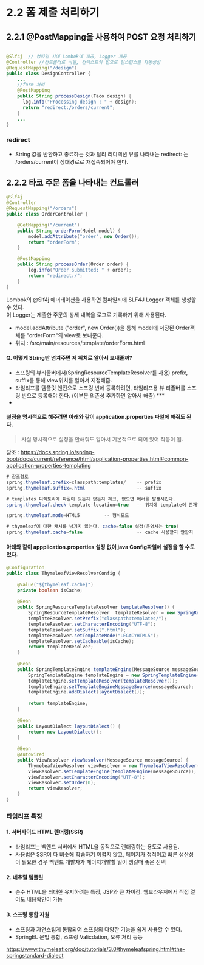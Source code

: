 # 2.2 폼 제출 처리하기

## 2.2.1 @PostMapping을 사용하여 POST 요청 처리하기 


```java

@Slf4j	// 컴파일 시에 Lombok에 제공, Logger 제공 
@Controller	//컨트롤러로 식별, 컨텍스트의 빈으로 인스턴스를 자동생성
@RequestMapping("/design") 
public class DesignController {
    ...
    //form 처리 
    @PostMapping
    public String processDesign(Taco design) {
      log.info("Processing design : " + design);
      return "redirect:/orders/current"; 
    }
    ...
}
```

### redirect 
- String 값을 반환하고 종료하는 것과 달리 리디렉션 뷰를 나타내는 redirect: 는 /orders/current이 상대경로로 재접속되어야 한다. 

## 2.2.2 타코 주문 폼을 나타내는 컨트롤러 

```java
@Slf4j
@Controller
@RequestMapping("/orders")
public class OrderController {

	@GetMapping("/current")
	public String orderForm(Model model) {
		model.addAttribute("order", new Order());
		return "orderForm";
	}

	@PostMapping
	public String processOrder(Order order) {	
		log.info("Order submitted: " + order);
		return "redirect:/";
	}
}
```

Lombok의 @Slf4j 에너테이션을 사용하면 컴파일시에 SLF4J Logger 객체를 생성할 수 있다. <br>
이 Logger는 제출한 주문의 상세 내역을 로그로 기록하기 위해 사용된다. <br>

- model.addAttribute ("order", new Order())을 통해 model에 저장된 Order객체를 "orderForm"의 view로 보내준다. 
- 위치 : /src/main/resources/template/orderForm.html 

#### Q. 어떻게 String만 넘겨주면 저 위치로 알아서 보내줄까? 
- 스프링의 뷰리졸버에서(SpringResourceTemplateResolver를 사용) prefix, suffix를 통해 view위치를 알아서 지정해줌. 
- 타임리프를 템플릿 엔진으로 스프링 빈에 등록하려면, 타임리프용 뷰 리졸버를 스프링 빈으로 등록해야 한다. (이부분 의존성 추가하면 알아서 해줌) *** 
- 
#### 설정을 명시적으로 해주려면 아래와 같이 application.properties 파일에 해줘도 된다.
> 사실 명시적으로 설정을 안해줘도 알아서 기본적으로 되어 있어 작동이 됨. 

참조 : https://docs.spring.io/spring-boot/docs/current/reference/html/application-properties.html#common-application-properties-templating
```java
# 참조경로
spring.thymeleaf.prefix=classpath:templates/	-- prefix
spring.thymeleaf.suffix=.html  	                -- suffix

# templates 디렉토리에 파일이 있는지 없는지 체크, 없으면 에러를 발생시킨다.
spring.thymeleaf.check-template-location=true   -- 위치에 template이 존재하느니 check를 할지 안할지 

spring.thymeleaf.mode=HTML5			-- 형식모드

# thymeleaf에 대한 캐시를 남기지 않는다. cache=false 설정(운영시는 true)
spring.thymeleaf.cache=false                    -- cache 사용할지 안할지
```

#### 아래와 같이 appplication.properties 설정 없이 java Config파일에 설정을 할 수도 있다.
```java
@Configuration
public class ThymeleafViewResolverConfig { 
    
    @Value("${thymeleaf.cache}") 
    private boolean isCache;
    
    @Bean
    public SpringResourceTemplateResolver templateResolver() {
        SpringResourceTemplateResolver  templateResolver = new SpringResourceTemplateResolver ();
        templateResolver.setPrefix("classpath:templates/");
        templateResolver.setCharacterEncoding("UTF-8");
        templateResolver.setSuffix(".html");
        templateResolver.setTemplateMode("LEGACYHTML5");
        templateResolver.setCacheable(isCache);
        return templateResolver;
    }
    
    @Bean
    public SpringTemplateEngine templateEngine(MessageSource messageSource) {
        SpringTemplateEngine templateEngine = new SpringTemplateEngine();
        templateEngine.setTemplateResolver(templateResolver());
        templateEngine.setTemplateEngineMessageSource(messageSource);
        templateEngine.addDialect(layoutDialect());
        
        return templateEngine;
    }
    
    @Bean
    public LayoutDialect layoutDialect() {
        return new LayoutDialect();
    }
 
    @Bean
    @Autowired
    public ViewResolver viewResolver(MessageSource messageSource) {
        ThymeleafViewResolver viewResolver = new ThymeleafViewResolver();
        viewResolver.setTemplateEngine(templateEngine(messageSource));
        viewResolver.setCharacterEncoding("UTF-8");
        viewResolver.setOrder(0);
        return viewResolver;
    }
}
```

### 타임리프 특징
#### 1. 서버사이드 HTML 렌더링(SSR)
- 타임리프는 백엔드 서버에서 HTML을 동적으로 렌더링하는 용도로 사용됨.
- 사용법은 SSR이 다 비슷해 학습하기 어렵지 않고, 페이지가 정적이고 빠른 생산성이 필요한 경우 백엔드 개발자가 페이지개발할 일이 생길때 좋은 선택
#### 2. 네츄럴 템플릿
- 순수 HTML을 최대한 유지하려는 특징, JSP와 큰 차이점. 웹브라우저에서 직접 열어도 내용확인이 가능
#### 3. 스프링 통합 지원
- 스프링과 자연스럽게 통합되어 스프링의 다양한 기능을 쉽게 사용할 수 있다.
- SpringEL 문법 통합, 스프링 Valicdation, 오류 처리 등등 

https://www.thymeleaf.org/doc/tutorials/3.0/thymeleafspring.html#the-springstandard-dialect


